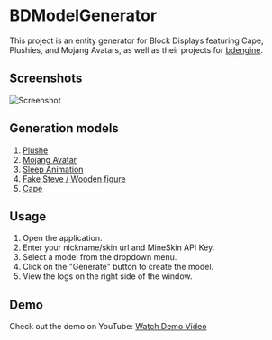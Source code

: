 # BDModelGenerator

This project is an entity generator for Block Displays featuring Cape, Plushies, and Mojang Avatars, as well as their projects for [bdengine](https://block-display.com/).

## Screenshots

![Screenshot](https://agem.su/bdmodel/sc.png)

## Generation models

1. [Plushe](https://block-display.com/bd/31679/)
2. [Mojang Avatar](https://block-display.com/bd/31677/)
3. [Sleep Animation](https://block-display.com/bd/31796/)
4. [Fake Steve / Wooden figure](https://block-display.com/bd/31848/)
5. [Cape](https://block-display.com/bd/31670/)

## Usage

1. Open the application.
2. Enter your nickname/skin url and MineSkin API Key.
3. Select a model from the dropdown menu.
4. Click on the "Generate" button to create the model.
5. View the logs on the right side of the window.

## Demo

Check out the demo on YouTube: [Watch Demo Video](https://www.youtube.com/watch?v=zy4tih6_otE)



